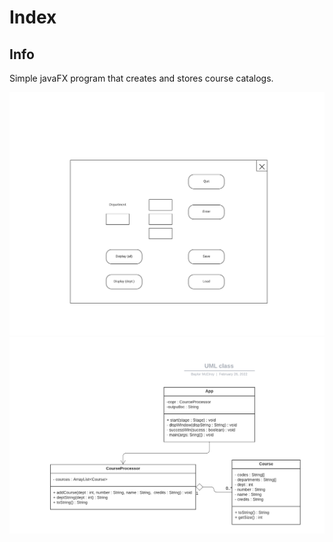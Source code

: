 # Index

## Info

Simple javaFX program that creates and stores course catalogs.

![](/docs/Images/GUI.png)
![](/docs/Images/UML.png)
